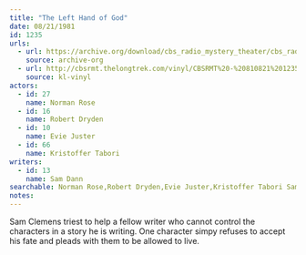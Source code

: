 ```yaml
---
title: "The Left Hand of God"
date: 08/21/1981
id: 1235
urls: 
  - url: https://archive.org/download/cbs_radio_mystery_theater/cbs_radio_mystery_theater-1201-1250.zip/cbs_radio_mystery_theater-1201-1250%2Fcbsrmt_1235_the_left_hand_of_god.mp3
    source: archive-org
  - url: http://cbsrmt.thelongtrek.com/vinyl/CBSRMT%20-%20810821%201235%20The%20Left%20Hand%20Of%20God_afrts.mp3
    source: kl-vinyl
actors:  
  - id: 27
    name: Norman Rose  
  - id: 16
    name: Robert Dryden  
  - id: 10
    name: Evie Juster  
  - id: 66
    name: Kristoffer Tabori
writers:  
  - id: 13
    name: Sam Dann
searchable: Norman Rose,Robert Dryden,Evie Juster,Kristoffer Tabori Sam Dann
notes:  
---
```

Sam Clemens triest to help a fellow writer who cannot control the characters in a story he is writing. One character simpy refuses to accept his fate and pleads with them to be allowed to live.